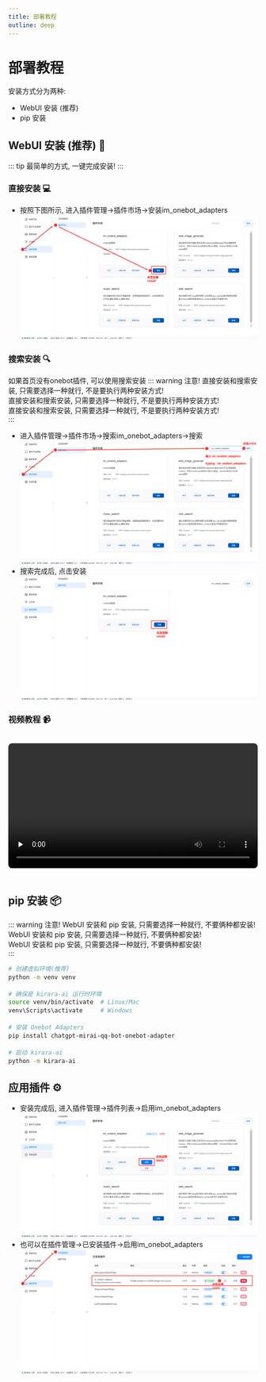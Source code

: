 ```yaml
---
title: 部署教程
outline: deep
---
```


# 部署教程

安装方式分为两种:
 -  WebUI 安装 (推荐)
 -  pip 安装

## WebUI 安装 (推荐) :rocket:

::: tip
最简单的方式, 一键完成安装!
:::

### 直接安装 :computer:
- 按照下图所示, 进入插件管理->插件市场->安装im_onebot_adapters
![安装步骤1](/assets/deploy/install-webui-default-step-1.png)

### 搜索安装 :mag:

如果首页没有onebot插件, 可以使用搜索安装
::: warning 注意!
直接安装和搜索安装, 只需要选择一种就行, 不是要执行两种安装方式!  
直接安装和搜索安装, 只需要选择一种就行, 不是要执行两种安装方式!  
直接安装和搜索安装, 只需要选择一种就行, 不是要执行两种安装方式!  
:::
- 进入插件管理->插件市场->搜索im_onebot_adapters->搜索
![搜索插件步骤1](/assets/deploy/install-webui-search-step-1.png)
- 搜索完成后, 点击安装
![搜索插件步骤2](/assets/deploy/install-webui-search-step-2.png)

### 视频教程 :video_camera:

<div class="video-container">
  <video 
    controls
    preload="none"
    width="100%"
    style="max-width: 100%; margin: 1rem auto; border-radius: 8px;"
  >
    <source src="/assets/deploy/install-webui-default.mp4" type="video/mp4">
    您的浏览器不支持 video 标签
  </video>
</div>

## pip 安装 📦
::: warning 注意!
WebUI 安装和 pip 安装, 只需要选择一种就行, 不要俩种都安装!  
WebUI 安装和 pip 安装, 只需要选择一种就行, 不要俩种都安装!  
WebUI 安装和 pip 安装, 只需要选择一种就行, 不要俩种都安装!  
:::

```bash
# 创建虚拟环境(推荐)
python -m venv venv

# 确保是 kirara-ai 运行时环境
source venv/bin/activate  # Linux/Mac
venv\Scripts\activate     # Windows

# 安装 Onebot Adapters
pip install chatgpt-mirai-qq-bot-onebot-adapter

# 启动 kirara-ai
python -m kirara-ai
```

## 应用插件 :gear:
- 安装完成后, 进入插件管理->插件列表->启用im_onebot_adapters
![应用插件步骤1](/assets/deploy/install-webui-default-step-2.png)
- 也可以在插件管理->已安装插件->启用im_onebot_adapters
![应用插件步骤2](/assets/deploy/install-webui-other-apply.png)